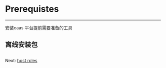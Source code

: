 # Prerequistes

---

安装caas 平台提前需要准备的工具

## 离线安装包

## 

## 

## 

## 

## 

Next:  [host roles ](/host-role.md)                                                 



